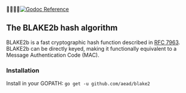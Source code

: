 [![Godoc Reference](https://godoc.org/github.com/aead/blake2b?status.svg)](https://godoc.org/github.com/aead/blake2b)

## The BLAKE2b hash algorithm

BLAKE2b is a fast cryptographic hash function described in [RFC 7963](https://tools.ietf.org/html/rfc7693).
BLAKE2b can be directly keyed, making it functionally equivalent to a Message Authentication Code (MAC).

### Installation

Install in your GOPATH: `go get -u github.com/aead/blake2`
